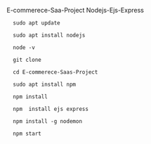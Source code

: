 E-commerece-Saa-Project
Nodejs-Ejs-Express


      sudo apt update
      
      sudo apt install nodejs
      
      node -v

      git clone

      cd E-commerece-Saas-Project

      sudo apt install npm
      
      npm install
      
      npm  install ejs express
      
      npm install -g nodemon
      
      npm start
